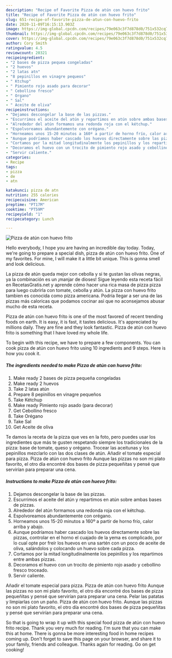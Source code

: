 ```yaml
---
description: "Recipe of Favorite Pizza de atún con huevo frito"
title: "Recipe of Favorite Pizza de atún con huevo frito"
slug: 651-recipe-of-favorite-pizza-de-atun-con-huevo-frito
date: 2020-11-09T16:15:13.903Z
image: https://img-global.cpcdn.com/recipes/79e063c3f7d878d0/751x532cq70/pizza-de-atun-con-huevo-frito-foto-principal.jpg
thumbnail: https://img-global.cpcdn.com/recipes/79e063c3f7d878d0/751x532cq70/pizza-de-atun-con-huevo-frito-foto-principal.jpg
cover: https://img-global.cpcdn.com/recipes/79e063c3f7d878d0/751x532cq70/pizza-de-atun-con-huevo-frito-foto-principal.jpg
author: Cory Smith
ratingvalue: 4.5
reviewcount: 20321
recipeingredient:
- "2 bases de pizza pequea congeladas"
- "2 huevos"
- "2 latas atn"
- "8 pepinillos en vinagre pequeos"
- " Ktchup"
- " Pimiento rojo asado para decorar"
- " Cebollino fresco"
- " Organo"
- " Sal"
- " Aceite de oliva"
recipeinstructions:
- "Dejamos descongelar la base de las pizzas."
- "Escurrimos el aceite del atún y repartimos en atún sobre ambas bases de pizzas."
- "Alrededor del atún formamos una redonda roja con el kétchup."
- "Espolvoreamos abundantemente con orégano."
- "Horneamos unos 15-20 minutos a 160º a partir de horno frío, calor arriba y abajo."
- "Aunque podríamos haber cascado los huevos directamente sobre las pizzas, controlar en el horno el cuajado de la yema es complicado, por lo cual opte por freír los huevos en una sartén con un poco de aceite de oliva, salándolos y colocando un huevo sobre cada pizza."
- "Cortamos por la mitad longitudinalmente los pepinillos y los repartimos entre ambas pizzas."
- "Decoramos el huevo con un trocito de pimiento rojo asado y cebollino fresco troceado."
- "Servir caliente."
categories:
- Recipe
tags:
- pizza
- de
- atn

katakunci: pizza de atn 
nutrition: 255 calories
recipecuisine: American
preptime: "PT17M"
cooktime: "PT59M"
recipeyield: "1"
recipecategory: Lunch

---
```



![Pizza de atún con huevo frito](https://img-global.cpcdn.com/recipes/79e063c3f7d878d0/751x532cq70/pizza-de-atun-con-huevo-frito-foto-principal.jpg)

Hello everybody, I hope you are having an incredible day today. Today, we're going to prepare a special dish, pizza de atún con huevo frito. One of my favorites. For mine, I will make it a little bit unique. This is gonna smell and look delicious.

La pizza de atún queda mejor con cebolla y si te gustan las olivas negras, ya la combinación es un ¡manjar de dioses! Sigue leyendo esta receta fácil en RecetasGratis.net y aprende cómo hacer una rica masa de pizza pizza para luego cubrirla con tomate, cebolla y atún. La pizza con huevo frito tambien es conocida como pizza americana. Podría llegar a ser una de las pizzas más caloricas que podamos cocinar asi que no aconsejamos abusar mucho de esta receta.

Pizza de atún con huevo frito is one of the most favored of recent trending foods on earth. It is easy, it is fast, it tastes delicious. It's appreciated by millions daily. They are fine and they look fantastic. Pizza de atún con huevo frito is something that I have loved my whole life.


To begin with this recipe, we have to prepare a few components. You can cook pizza de atún con huevo frito using 10 ingredients and 9 steps. Here is how you cook it.

<!--inarticleads1-->

##### The ingredients needed to make Pizza de atún con huevo frito:

1. Make ready 2 bases de pizza pequeña congeladas
1. Make ready 2 huevos
1. Take 2 latas atún
1. Prepare 8 pepinillos en vinagre pequeños
1. Take  Kétchup
1. Make ready  Pimiento rojo asado (para decorar)
1. Get  Cebollino fresco
1. Take  Orégano
1. Take  Sal
1. Get  Aceite de oliva


Te damos la receta de la pizza que ves en la foto, pero puedes usar los ingredientes que más te gusten respetando siempre los tradicionales de la pizza: base de tomate, queso y orégano. Trocear las aceitunas y los pepinillos mezclarlo con las dos clases de atún. Añadir el tomate especial para pizza. Pizza de atún con huevo frito Aunque las pizzas no son mi plato favorito, el otro día encontré dos bases de pizza pequeñitas y pensé que servirían para preparar una cena. 

<!--inarticleads2-->

##### Instructions to make Pizza de atún con huevo frito:

1. Dejamos descongelar la base de las pizzas.
1. Escurrimos el aceite del atún y repartimos en atún sobre ambas bases de pizzas.
1. Alrededor del atún formamos una redonda roja con el kétchup.
1. Espolvoreamos abundantemente con orégano.
1. Horneamos unos 15-20 minutos a 160º a partir de horno frío, calor arriba y abajo.
1. Aunque podríamos haber cascado los huevos directamente sobre las pizzas, controlar en el horno el cuajado de la yema es complicado, por lo cual opte por freír los huevos en una sartén con un poco de aceite de oliva, salándolos y colocando un huevo sobre cada pizza.
1. Cortamos por la mitad longitudinalmente los pepinillos y los repartimos entre ambas pizzas.
1. Decoramos el huevo con un trocito de pimiento rojo asado y cebollino fresco troceado.
1. Servir caliente.


Añadir el tomate especial para pizza. Pizza de atún con huevo frito Aunque las pizzas no son mi plato favorito, el otro día encontré dos bases de pizza pequeñitas y pensé que servirían para preparar una cena. Pelar las patatas y limpiarlas con un paño. Pizza de atún con huevo frito. Aunque las pizzas no son mi plato favorito, el otro día encontré dos bases de pizza pequeñitas y pensé que servirían para preparar una cena. 

So that is going to wrap it up with this special food pizza de atún con huevo frito recipe. Thank you very much for reading. I'm sure that you can make this at home. There is gonna be more interesting food in home recipes coming up. Don't forget to save this page on your browser, and share it to your family, friends and colleague. Thanks again for reading. Go on get cooking!
